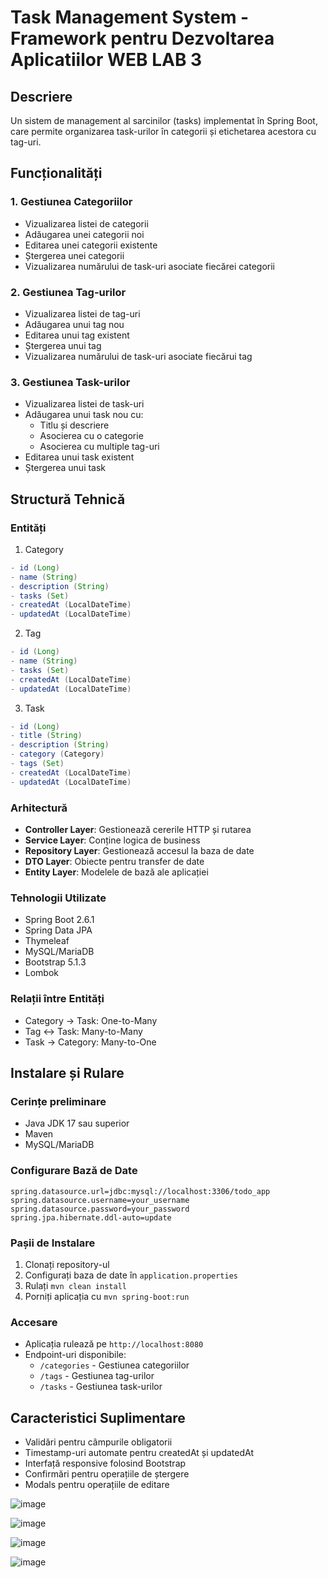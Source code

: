 # Task Management System - Framework pentru Dezvoltarea Aplicatiilor WEB LAB 3

## Descriere
Un sistem de management al sarcinilor (tasks) implementat în Spring Boot, care permite organizarea task-urilor în categorii și etichetarea acestora cu tag-uri.

## Funcționalități

### 1. Gestiunea Categoriilor
- Vizualizarea listei de categorii
- Adăugarea unei categorii noi
- Editarea unei categorii existente
- Ștergerea unei categorii
- Vizualizarea numărului de task-uri asociate fiecărei categorii

### 2. Gestiunea Tag-urilor
- Vizualizarea listei de tag-uri
- Adăugarea unui tag nou
- Editarea unui tag existent
- Ștergerea unui tag
- Vizualizarea numărului de task-uri asociate fiecărui tag

### 3. Gestiunea Task-urilor
- Vizualizarea listei de task-uri
- Adăugarea unui task nou cu:
  - Titlu și descriere
  - Asocierea cu o categorie
  - Asocierea cu multiple tag-uri
- Editarea unui task existent
- Ștergerea unui task

## Structură Tehnică

### Entități
1. Category
```java
- id (Long)
- name (String)
- description (String)
- tasks (Set)
- createdAt (LocalDateTime)
- updatedAt (LocalDateTime)
```

2. Tag
```java
- id (Long)
- name (String)
- tasks (Set)
- createdAt (LocalDateTime)
- updatedAt (LocalDateTime)
```

3. Task
```java
- id (Long)
- title (String)
- description (String)
- category (Category)
- tags (Set)
- createdAt (LocalDateTime)
- updatedAt (LocalDateTime)
```

### Arhitectură
- **Controller Layer**: Gestionează cererile HTTP și rutarea
- **Service Layer**: Conține logica de business
- **Repository Layer**: Gestionează accesul la baza de date
- **DTO Layer**: Obiecte pentru transfer de date
- **Entity Layer**: Modelele de bază ale aplicației

### Tehnologii Utilizate
- Spring Boot 2.6.1
- Spring Data JPA
- Thymeleaf
- MySQL/MariaDB
- Bootstrap 5.1.3
- Lombok

### Relații între Entități
- Category -> Task: One-to-Many
- Tag <-> Task: Many-to-Many
- Task -> Category: Many-to-One

## Instalare și Rulare

### Cerințe preliminare
- Java JDK 17 sau superior
- Maven
- MySQL/MariaDB

### Configurare Bază de Date
```properties
spring.datasource.url=jdbc:mysql://localhost:3306/todo_app
spring.datasource.username=your_username
spring.datasource.password=your_password
spring.jpa.hibernate.ddl-auto=update
```

### Pașii de Instalare
1. Clonați repository-ul
2. Configurați baza de date în `application.properties`
3. Rulați `mvn clean install`
4. Porniți aplicația cu `mvn spring-boot:run`

### Accesare
- Aplicația rulează pe `http://localhost:8080`
- Endpoint-uri disponibile:
  - `/categories` - Gestiunea categoriilor
  - `/tags` - Gestiunea tag-urilor
  - `/tasks` - Gestiunea task-urilor

## Caracteristici Suplimentare
- Validări pentru câmpurile obligatorii
- Timestamp-uri automate pentru createdAt și updatedAt
- Interfață responsive folosind Bootstrap
- Confirmări pentru operațiile de ștergere
- Modals pentru operațiile de editare


![image](https://github.com/user-attachments/assets/dbe3449a-33e2-4396-b60c-12e8419c593b)

![image](https://github.com/user-attachments/assets/258ae67e-1d87-4cb3-be14-f46280ce6ecc)

![image](https://github.com/user-attachments/assets/58171d69-c03d-4748-bb67-f396fc1ec784)

![image](https://github.com/user-attachments/assets/db532084-3c54-41ae-bf04-4a607f3e51d1)

